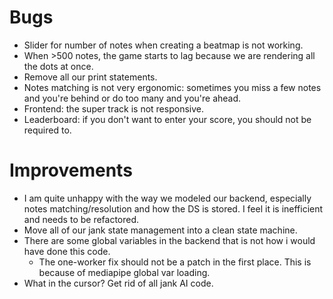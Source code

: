 # Bugs
- Slider for number of notes when creating a beatmap is not working.
- When >500 notes, the game starts to lag because we are rendering all the dots at once.
- Remove all our print statements.
- Notes matching is not very ergonomic: sometimes you miss a few notes and you're behind or do too many and you're ahead.
- Frontend: the super track is not responsive.
- Leaderboard: if you don't want to enter your score, you should not be required to.

# Improvements
- I am quite unhappy with the way we modeled our backend, especially notes matching/resolution and how the DS is stored. I feel it is inefficient and needs to be refactored.
- Move all of our jank state management into a clean state machine.
- There are some global variables in the backend that is not how i would have done this code.
  - The one-worker fix should not be a patch in the first place. This is because of mediapipe global var loading.
- What in the cursor? Get rid of all jank AI code.
